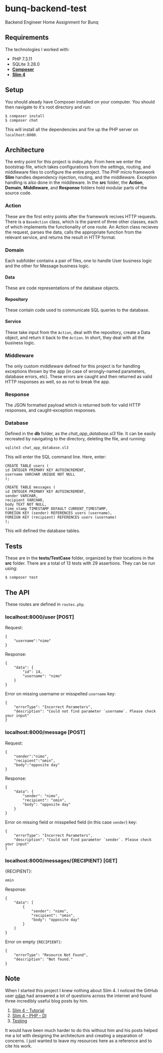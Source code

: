 # bunq-backend-test
Backend Engineer Home Assignment for Bunq

## Requirements
The technologies I worked with:
- PHP 7.3.11
- SQLite 3.28.0
- **[Composer](https://getcomposer.org/)**
- **[Slim 4](http://www.slimframework.com)**

## Setup
You should aleady have Composer installed on your computer. You should then navigate to it's root directory and run:

```jshelllanguage
$ composer install
$ composer chat
```
This will install all the dependencies and fire up the PHP server on `localhost:8000`.

## Architecture

The entry point for this project is *index.php*. From here we enter the bootstrap file, which takes configurations from the settings, routing, and middleware files to configure the entire project. The PHP micro framework **Slim** handles dependency injection, routing, and the middleware. Exception handling is also done in the middleware. In the **src** folder, the **Action**, **Domain**, **Middleware**, and **Response** folders hold modular parts of the source code.

### Action
These are the first entry points after the framework recives HTTP requests. There is a `BaseAction` class, which is the parent of three other classes, each of which implements the functionality of one route. An Action class recieves the request, parses the data, calls the appropriate function from the relevant service, and returns the result in HTTP format. 

### Domain
Each subfolder contains a pair of files, one to handle User business logic and the other for Message business logic.

#### Data
These are code representations of the database objects.

#### Repository
These contain code used to communicate SQL queries to the database.

#### Service
These take input from the `Action`, deal with the repository, create a Data object, and return it back to the `Action`. In short, they deal with all the business logic.

### Middleware
The only custom middleware defined for this project is for handling exceptions thrown by the app (in case of wrongly-named parameters, database errors, etc). These errors are caught and then returned as valid HTTP responses as well, so as not to break the app.

### Response
The JSON formatted payload which is returned both for valid HTTP responses, and caught-exception responses.

### Database
Defined in the **db** folder, as the *chat_app_database.sl3* file. It can be easily recreated by navigating to the directory, deleting the file, and running:
```jshelllanguage
sqlite3 chat_app_database.sl3
```

This will enter the SQL command line. Here, enter:
```
CREATE TABLE users (
id INTEGER PRIMARY KEY AUTOINCREMENT,
username VARCHAR UNIQUE NOT NULL
);

CREATE TABLE messages (
id INTEGER PRIMARY KEY AUTOINCREMENT,
sender VARCHAR,
recipient VARCHAR,
body TEXT NOT NULL,
time_stamp TIMESTAMP DEFAULT CURRENT_TIMESTAMP,
FOREIGN KEY (sender) REFERENCES users (username),
FOREIGN KEY (recipient) REFERENCES users (username)
);
```
This will defined the database tables.

## Tests
These are in the **tests/TestCase** folder, organized by their locations in the **src** folder. There are a total of 13 tests with 29 assertions. They can be run using:

```jshelllanguage
$ composer test
```

## The API
These routes are defined in `routes.php`.

### localhost:8000/user [POST]
Request:
```
{
	"username":"nimo"
}
```
Response:
```
{
    "data": {
        "id": 14,
        "username": "nimo"
    }
}
```
Error on missing username or misspelled `username` key:
```
{
    "errorType": "Incorrect Parameters",
    "description": "Could not find parameter `username`. Please check your input"
}
```

### localhost:8000/message [POST]
Request:
```
{
	"sender":"nimo",
	"recipient":"omin",
	"body":"opposite day"
}
```
Response:
```
{
    "data": {
        "sender": "nimo",
        "recipient": "omin",
        "body": "opposite day"
    }
}
```
Error on missing field or misspelled field (in this case `sender`) key:
```
{
    "errorType": "Incorrect Parameters",
    "description": "Could not find parameter `sender`. Please check your input"
}
```

### localhost:8000/messages/{RECIPIENT} [GET]
{RECIPIENT}:
```
omin
```
Response:
```
{
    "data": [
        {
            "sender": "nimo",
            "recipient": "omin",
            "body": "opposite day"
        }
    ]
}
```
Error on empty `{RECIPIENT}`:
```
{
    "errorType": "Resource Not Found",
    "description": "Not found."
}
```

## Note
When I started this project I knew nothing about Slim 4. I noticed the GitHub user [odan](https://github.com/odan) had answered a lot of questions across the internet and found three incredibly useful blog posts by him. 
1. [Slim 4 - Tutorial](https://odan.github.io/2019/11/05/slim4-tutorial.html)
2. [Slim 4 - PHP - DI](https://odan.github.io/2020/05/24/slim4-php-di.html)
3. [Testing](https://odan.github.io/slim4-skeleton/testing.html)

It would have been much harder to do this without him and his posts helped me a lot with designing the architecture and creating a separation of concerns. I just wanted to leave my resources here as a reference and to cite his work.